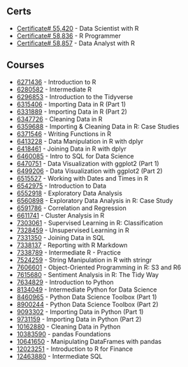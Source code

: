 ## Certs
* [Certificate# 55,420](https://www.datacamp.com/statement-of-accomplishment/track/a44af56c59962942a89443d9368fa37f7db07dbd) - Data Scientist with R
* [Certificate# 58,836]( https://www.datacamp.com/statement-of-accomplishment/track/f8023cb375d5d0b20deec87334cae3e9c741feb8) - R Programmer
* [Certificate# 58,857]( https://www.datacamp.com/statement-of-accomplishment/track/b7255dc14ecee9aefccd9db7b2e5643c47bc9ab2) - Data Analyst with R





## Courses
* [6271436](https://www.datacamp.com/statement-of-accomplishment/course/84ea12c5c0199b5c256fafe5267667b6ae5eb0a6) - Introduction to R
* [6280582](https://www.datacamp.com/statement-of-accomplishment/course/720af503e12b02789f5094d27bf81ef6b33326c3) - Intermediate R
* [6296853](https://www.datacamp.com/statement-of-accomplishment/course/33c5e7ccb307117a86ba4cb23643c490c8edb97a) - Introduction to the Tidyverse
* [6315406](https://www.datacamp.com/statement-of-accomplishment/course/0e71451822948b5a3e1ee96e741a6c7e44c90c52) - Importing Data in R (Part 1)
* [6331889](https://www.datacamp.com/statement-of-accomplishment/course/f8fb3cd0cc100ed6832f1d8be67c769859a33c38) - Importing Data in R (Part 2)
* [6347726](https://www.datacamp.com/statement-of-accomplishment/course/c1afcd02f3a0618d67969e7d1c828646658a8aa4) - Cleaning Data in R
* [6359688](https://www.datacamp.com/statement-of-accomplishment/course/b6535043213036ac450ed2323f38da25b2ed7834) - Importing & Cleaning Data in R: Case Studies
* [6371546](https://www.datacamp.com/statement-of-accomplishment/course/5b8325c55a630b36b1f58b5677d587b3e253f129) - Writing Functions in R
* [6413228](https://www.datacamp.com/statement-of-accomplishment/course/8aa93bab2a1d446ae00b04fa1bf30e2b6364134b) - Data Manipulation in R with dplyr
* [6418461](https://www.datacamp.com/statement-of-accomplishment/course/feacf4ba067798a9d712fb74b96c07040c7e3821) - Joining Data in R with dplyr
* [6460085](https://www.datacamp.com/statement-of-accomplishment/course/7029127014889175555815fb8f4112301dd03a87) - Intro to SQL for Data Science
* [6470751](https://www.datacamp.com/statement-of-accomplishment/course/809b125a294fd6a06e4ba7ec2055815cf571c50d) - Data Visualization with ggplot2 (Part 1)
* [6499206](https://www.datacamp.com/statement-of-accomplishment/course/f873dd35b2b9a634cf44f43cb2547bbde4eeb317) - Data Visualization with ggplot2 (Part 2)
* [6515527](https://www.datacamp.com/statement-of-accomplishment/course/931579ab98e291d880a2fe77bef530e035b8c4cc) - Working with Dates and Times in R
* [6542975](https://www.datacamp.com/statement-of-accomplishment/course/c34b5ed70b0f391489a7f519014e534070c945ce) - Introduction to Data
* [6552918](https://www.datacamp.com/statement-of-accomplishment/course/db1d5ff20df7e3b94ad8404735f9db4a9a44fffd) - Exploratory Data Analysis
* [6560898](https://www.datacamp.com/statement-of-accomplishment/course/27c434a705220badb1e43c16012d341464d8a39a) - Exploratory Data Analysis in R: Case Study
* [6591786](https://www.datacamp.com/statement-of-accomplishment/course/e68b85ff0f4387f5796a39e73ce55c91c629e56d) - Correlation and Regression
* [6611741](https://www.datacamp.com/statement-of-accomplishment/course/b03193e085ba2f0b08a0ef4832dc1f89fd7f5458) - Cluster Analysis in R
* [7303061](https://www.datacamp.com/statement-of-accomplishment/course/25a080cb684cb9437a58c4d9712224d450fd6a8f) - Supervised Learning in R: Classification
* [7328459](https://www.datacamp.com/statement-of-accomplishment/course/d8bf3d44a165986765c44c074ac6218a3ac734f7) - Unsupervised Learning in R
* [7331350](https://www.datacamp.com/statement-of-accomplishment/course/6466e48d9d20340e972c41d96b4616402e5774b4) - Joining Data in SQL
* [7338137](https://www.datacamp.com/statement-of-accomplishment/course/86460884270835a6333b9ec45c2a7d4f7ea7ea34) - Reporting with R Markdown
* [7338789](https://www.datacamp.com/statement-of-accomplishment/course/10e0b856cf29499c0efbc8197aa047ded4b5cb96) - Intermediate R - Practice
* [7524259](https://www.datacamp.com/statement-of-accomplishment/course/c42373e39912ab528acf4df6d8179446df44055f) - String Manipulation in R with stringr
* [7606601](https://www.datacamp.com/statement-of-accomplishment/course/241ff2ca22014081166c37ca0ab48305a842024e) - Object-Oriented Programming in R: S3 and R6
* [7615680](https://www.datacamp.com/statement-of-accomplishment/course/e8de92399ac1de746fcf47b7f3b652c554bfe930) - Sentiment Analysis in R: The Tidy Way
* [7634829](https://www.datacamp.com/statement-of-accomplishment/course/2551bf403cb8dd3c6de0df406659604b54bee173) - Introduction to Python
* [8134049](https://www.datacamp.com/statement-of-accomplishment/course/e0af18ff9be56e4190cb973642bd5bbe3f502263) - Intermediate Python for Data Science
* [8460965](https://www.datacamp.com/statement-of-accomplishment/course/3038a87f22e9b21b5ff02d902c9231b40a264fc4) - Python Data Science Toolbox (Part 1)
* [8900244](https://www.datacamp.com/statement-of-accomplishment/course/c3fbdd3c8edc11e473a5dce59c9add0bb280e0f7) - Python Data Science Toolbox (Part 2)
* [9093302](https://www.datacamp.com/statement-of-accomplishment/course/1c258602aa16e9c4796c5a9b32da83556dab65b6) - Importing Data in Python (Part 1)
* [9731159](https://www.datacamp.com/statement-of-accomplishment/course/069415d6ec43986cd91ae6eb0f100a2d520ced1e) - Importing Data in Python (Part 2)
* [10162880](https://www.datacamp.com/statement-of-accomplishment/course/f760bac8da8086e54744d4f35ade09b7537e128d) - Cleaning Data in Python
* [10383590](https://www.datacamp.com/statement-of-accomplishment/course/6d90f764ab386545af18088dc71bcff884022b39) - pandas Foundations
* [10641650](https://www.datacamp.com/statement-of-accomplishment/course/1f0def55d6bf5d0bca367998e88c1b20c455ffdf) - Manipulating DataFrames with pandas
* [12023251](https://www.datacamp.com/statement-of-accomplishment/course/6bb7cbc8e4b171fa7aa83886aa35beb26eee59b0) - Introduction to R for Finance
* [12463880](https://www.datacamp.com/statement-of-accomplishment/course/68960776811fefbffe0f2a1c779c566bd32b9e8b) - Intermediate SQL





























